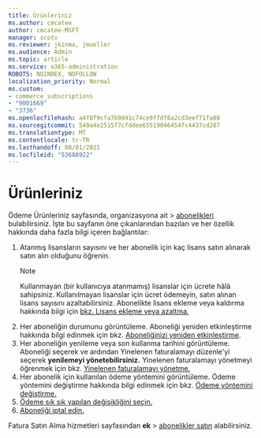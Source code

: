 ```yaml
---
title: Ürünleriniz
ms.author: cmcatee
author: cmcatee-MSFT
manager: scotv
ms.reviewer: jkinma, jmueller
ms.audience: Admin
ms.topic: article
ms.service: o365-administration
ROBOTS: NOINDEX, NOFOLLOW
localization_priority: Normal
ms.custom:
- commerce_subscriptions
- "9001669"
- "3736"
ms.openlocfilehash: a4f8f9cfa7b9d41c74ce9ffdf6a2cd3eef71fa08
ms.sourcegitcommit: 540a4e2515f7cfddee65519046454fc4437cd287
ms.translationtype: MT
ms.contentlocale: tr-TR
ms.lasthandoff: 08/01/2021
ms.locfileid: "53688922"
---
```

# <a name="your-products"></a>Ürünleriniz

Ödeme Ürünleriniz sayfasında, organizasyona ait  >  [abonelikleri](https://go.microsoft.com/fwlink/p/?linkid=842054) bulabilirsiniz. İşte bu sayfanın öne çıkanlarından bazıları ve her özellik hakkında daha fazla bilgi içeren bağlantılar:

1. Atanmış lisansların sayısını ve her abonelik için kaç lisans satın alınarak satın alın olduğunu öğrenin.
    > [!NOTE]
    > Kullanmayan (bir kullanıcıya atanmamış) lisanslar için ücrete hâlâ sahipsiniz. Kullanılmayan lisanslar için ücret ödemeyin, satın alınan lisans sayısını azaltabilirsiniz. Abonelikte lisans ekleme veya kaldırma hakkında bilgi için [bkz. Lisans ekleme veya azaltma.](https://docs.microsoft.com/alchemyinsights/how-to-add-or-reduce-licenses)
2. Her aboneliğin durumunu görüntüleme. Aboneliği yeniden etkinleştirme hakkında bilgi edinmek için bkz. [Aboneliğinizi yeniden etkinleştirme](reactivate-your-subscription.md).
3. Her aboneliğin yenileme veya son kullanma tarihini görüntüleme. Aboneliği seçerek ve ardından Yinelenen faturalamayı düzenle'yi seçerek **yenilemeyi yönetebilirsiniz.** Yinelenen faturalamayı yönetmeyi öğrenmek için bkz. [Yinelenen faturalamayı yönetme.](manage-auto-renewal.md)
4. Her abonelik için kullanılan ödeme yöntemini görüntüleme. Ödeme yöntemini değiştirme hakkında bilgi edinmek için bkz. [Ödeme yöntemini değiştirme.](change-payment-method.md)
5. [Ödeme sık sık yapılan değişikliğini seçin.](change-how-often-you-pay.md)
6. [Aboneliği iptal edin.](https://go.microsoft.com/fwlink/?linkid=2119113)

Fatura Satın Alma hizmetleri sayfasından **ek**  >  [abonelikler satın](https://go.microsoft.com/fwlink/p/?linkid=868433) alabilirsiniz.